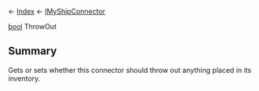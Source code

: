 ← [Index](Api-Index) ← [IMyShipConnector](Sandbox.ModAPI.Ingame.IMyShipConnector)

[bool](System.Boolean) ThrowOut

## Summary

Gets or sets whether this connector should throw out anything placed in its inventory.

